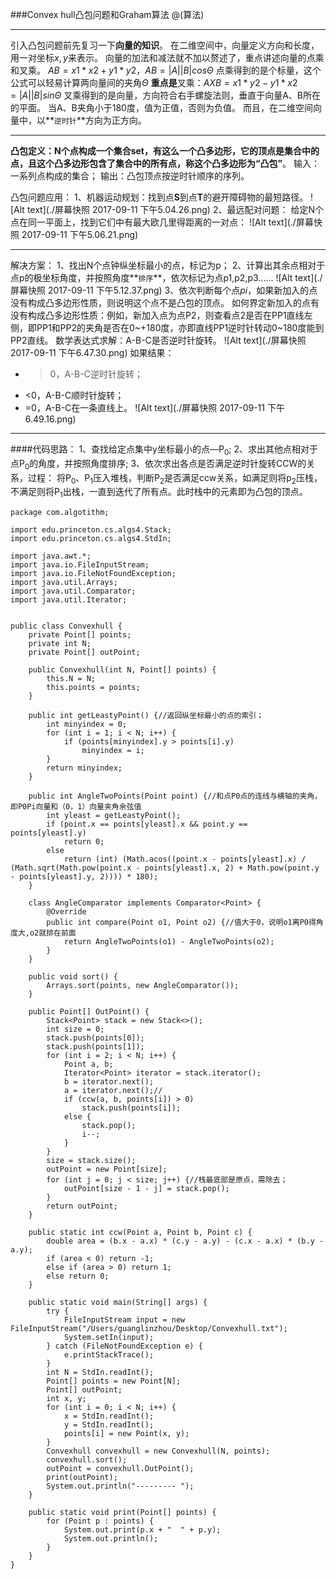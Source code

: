 ###Convex hull凸包问题和Graham算法
@(算法)


----------
引入凸包问题前先复习一下**向量的知识**。
在二维空间中，向量定义方向和长度，用一对坐标$x,y$来表示。
向量的加法和减法就不加以赘述了，重点讲述向量的点乘和叉乘。
$A B=x1*x2+y1*y2$，$A B=|A||B|cos\Theta$
点乘得到的是个标量，这个公式可以轻易计算两向量间的夹角$\Theta$
**重点是**叉乘：$A X B=x1*y2-y1*x2=|A||B|sin\Theta$
叉乘得到的是向量，方向符合右手螺旋法则，垂直于向量A、B所在的平面。
当A、B夹角小于180度，值为正值，否则为负值。
而且，在二维空间向量中，以**`逆时针`**方向为正方向。


----------
**凸包定义：**N个点构成一个集合set，有这么一个凸多边形，它的顶点是集合中的点，且这个凸多边形包含了集合中的所有点，称这个凸多边形为**“凸包”**。
输入：一系列点构成的集合；
输出：凸包顶点按逆时针顺序的序列。

凸包问题应用：
1、机器运动规划：找到点**S**到点**T**的避开障碍物的最短路径。
![Alt text](./屏幕快照 2017-09-11 下午5.04.26.png)
2、最远配对问题：
给定N个点在同一平面上，找到它们中有最大欧几里得距离的一对点：
![Alt text](./屏幕快照 2017-09-11 下午5.06.21.png)


----------
解决方案：
1、找出N个点钟纵坐标最小的点，标记为p；
2、计算出其余点相对于点p的极坐标角度，并按照角度**`排序`**，依次标记为点p1,p2,p3......
![Alt text](./屏幕快照 2017-09-11 下午5.12.37.png)
3、依次判断每个点$pi$，如果新加入的点没有构成凸多边形性质，则说明这个点不是凸包的顶点。
如何界定新加入的点有没有构成凸多边形性质：例如，新加入点为点P2，则查看点2是否在PP1直线左侧，即PP1和PP2的夹角是否在0~+180度，亦即直线PP1逆时针转动0~180度能到PP2直线。
数学表达式求解：A-B-C是否逆时针旋转。
![Alt text](./屏幕快照 2017-09-11 下午6.47.30.png)
如果结果：
- >0，A-B-C逆时针旋转；
- <0，A-B-C顺时针旋转；
- =0，A-B-C在一条直线上。
![Alt text](./屏幕快照 2017-09-11 下午6.49.16.png)


----------
####代码思路：
1、查找给定点集中y坐标最小的点—P<sub>0</sub>;
2、求出其他点相对于点P<sub>0</sub>的角度，并按照角度排序;
3、依次求出各点是否满足逆时针旋转CCW的关系，过程：
将P<sub>0</sub>、P<sub>1</sub>压入堆栈，判断P<sub>2</sub>是否满足ccw关系，如满足则将p<sub>2</sub>压栈，不满足则将P<sub>1</sub>出栈，一直到迭代了所有点。此时栈中的元素即为凸包的顶点。

    package com.algotithm;

	import edu.princeton.cs.algs4.Stack;
	import edu.princeton.cs.algs4.StdIn;
	
	import java.awt.*;
	import java.io.FileInputStream;
	import java.io.FileNotFoundException;
	import java.util.Arrays;
	import java.util.Comparator;
	import java.util.Iterator;
	
	
	public class Convexhull {
	    private Point[] points;
	    private int N;
	    private Point[] outPoint;

	    public Convexhull(int N, Point[] points) {
	        this.N = N;
	        this.points = points;
	    }
	
	    public int getLeastyPoint() {//返回纵坐标最小的点的索引；
	        int minyindex = 0;
	        for (int i = 1; i < N; i++) {
	            if (points[minyindex].y > points[i].y)
	                minyindex = i;
	        }
	        return minyindex;
	    }
	
	    public int AngleTwoPoints(Point point) {//和点P0点的连线与横轴的夹角，即P0Pi向量和（0，1）向量夹角余弦值
	        int yleast = getLeastyPoint();
	        if (point.x == points[yleast].x && point.y == points[yleast].y)
	            return 0;
	        else
	            return (int) (Math.acos((point.x - points[yleast].x) / (Math.sqrt(Math.pow(point.x - points[yleast].x, 2) + Math.pow(point.y - points[yleast].y, 2)))) * 180);
	    }
	
	    class AngleComparator implements Comparator<Point> {
	        @Override
	        public int compare(Point o1, Point o2) {//值大于0，说明o1离P0得角度大,o2就排在前面
	            return AngleTwoPoints(o1) - AngleTwoPoints(o2);
	        }
	    }
	
	    public void sort() {
	        Arrays.sort(points, new AngleComparator());
	    }
	
	    public Point[] OutPoint() {
	        Stack<Point> stack = new Stack<>();
	        int size = 0;
	        stack.push(points[0]);
	        stack.push(points[1]);
	        for (int i = 2; i < N; i++) {
	            Point a, b;
	            Iterator<Point> iterator = stack.iterator();
	            b = iterator.next();
	            a = iterator.next();//
	            if (ccw(a, b, points[i]) > 0)
	                stack.push(points[i]);
	            else {
	                stack.pop();
	                i--;
	            }
	        }
	        size = stack.size();
	        outPoint = new Point[size];
	        for (int j = 0; j < size; j++) {//栈最底部是原点，需除去；
	            outPoint[size - 1 - j] = stack.pop();
	        }
	        return outPoint;
	    }
	
	    public static int ccw(Point a, Point b, Point c) {
	        double area = (b.x - a.x) * (c.y - a.y) - (c.x - a.x) * (b.y - a.y);
	        if (area < 0) return -1;
	        else if (area > 0) return 1;
	        else return 0;
	    }
	
	    public static void main(String[] args) {
	        try {
	            FileInputStream input = new FileInputStream("/Users/guanglinzhou/Desktop/Convexhull.txt");
	            System.setIn(input);
	        } catch (FileNotFoundException e) {
	            e.printStackTrace();
	        }
	        int N = StdIn.readInt();
	        Point[] points = new Point[N];
	        Point[] outPoint;
	        int x, y;
	        for (int i = 0; i < N; i++) {
	            x = StdIn.readInt();
	            y = StdIn.readInt();
	            points[i] = new Point(x, y);
	        }
	        Convexhull convexhull = new Convexhull(N, points);
	        convexhull.sort();
	        outPoint = convexhull.OutPoint();
	        print(outPoint);
	        System.out.println("--------- ");
	    }
	
	    public static void print(Point[] points) {
	        for (Point p : points) {
	            System.out.print(p.x + "  " + p.y);
	            System.out.println();
	        }
	    }
	}

